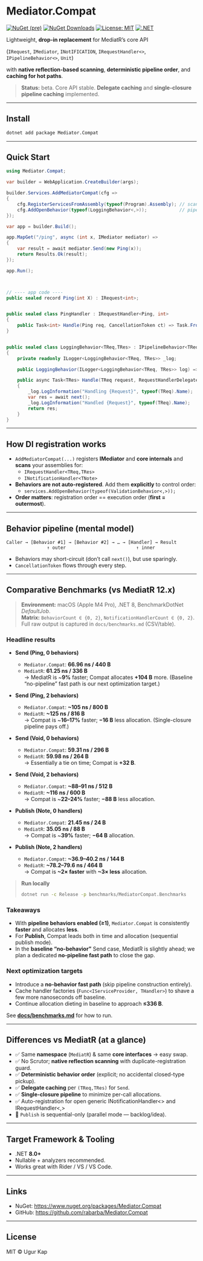 # Mediator.Compat

[![NuGet (pre)](https://img.shields.io/nuget/vpre/Mediator.Compat.svg?logo=nuget)](https://www.nuget.org/packages/Mediator.Compat)
[![NuGet Downloads](https://img.shields.io/nuget/dt/Mediator.Compat.svg?logo=nuget)](https://www.nuget.org/packages/Mediator.Compat)
[![License: MIT](https://img.shields.io/badge/License-MIT-blue.svg)](LICENSE)
[![.NET](https://img.shields.io/badge/.NET-8.0%2B-512BD4?logo=.net)](#target-framework--tooling)

Lightweight, **drop-in replacement** for MediatR’s core API  

(`IRequest`, `IMediator`, `INotIFICATION`, `IRequestHandler<>`, `IPipelineBehavior<>`, `Unit`)  

with **native reflection-based scanning**, **deterministic pipeline order**, and **caching for hot paths**.

> **Status:** beta. Core API stable. **Delegate caching** and **single-closure pipeline caching** implemented.

---

## Install

```bash
dotnet add package Mediator.Compat
```
---

## Quick Start

```csharp
using Mediator.Compat;

var builder = WebApplication.CreateBuilder(args);

builder.Services.AddMediatorCompat(cfg =>
{
    cfg.RegisterServicesFromAssembly(typeof(Program).Assembly); // scan handlers/notifications
    cfg.AddOpenBehavior(typeof(LoggingBehavior<,>));            // pipeline (outer → inner)
});

var app = builder.Build();

app.MapGet("/ping", async (int x, IMediator mediator) =>
{
    var result = await mediator.Send(new Ping(x));
    return Results.Ok(result);
});

app.Run();



// ---- app code ----
public sealed record Ping(int X) : IRequest<int>;


public sealed class PingHandler : IRequestHandler<Ping, int>
{
    public Task<int> Handle(Ping req, CancellationToken ct) => Task.FromResult(req.X + 1);
}


public sealed class LoggingBehavior<TReq,TRes> : IPipelineBehavior<TReq,TRes> where TReq : IRequest<TRes>
{
    private readonly ILogger<LoggingBehavior<TReq, TRes>> _log;

    public LoggingBehavior(ILogger<LoggingBehavior<TReq, TRes>> log) => _log = log;

    public async Task<TRes> Handle(TReq request, RequestHandlerDelegate<TRes> next, CancellationToken ct)
    {
        _log.LogInformation("Handling {Request}", typeof(TReq).Name);
        var res = await next();
        _log.LogInformation("Handled {Request}", typeof(TReq).Name);
        return res;
    }
}
```

---

## How DI registration works

- `AddMediatorCompat(...)` registers **IMediator** and **core internals** and **scans** your assemblies for:
  - `IRequestHandler<TReq,TRes>`
  - `INotificationHandler<TNote>`
- **Behaviors are not auto-registered**. Add them **explicitly** to control order:
  - `services.AddOpenBehavior(typeof(ValidationBehavior<,>));`
- **Order matters**: registration order == execution order (**first = outermost**).

---

## Behavior pipeline (mental model)

```
Caller → [Behavior #1] → [Behavior #2] → … → [Handler] → Result
               ↑ outer                          ↑ inner
```

- Behaviors may short-circuit (don’t call `next()`), but use sparingly.
- `CancellationToken` flows through every step.

---

## Comparative Benchmarks (vs MediatR 12.x)

> **Environment:** macOS (Apple M4 Pro), .NET 8, BenchmarkDotNet *DefaultJob*.  
> **Matrix:** `BehaviorCount ∈ {0, 2}`, `NotificationHandlerCount ∈ {0, 2}`.  
> Full raw output is captured in `docs/benchmarks.md` (CSV/table).

### Headline results

- **Send (Ping, 0 behaviors)**  
  - `Mediator.Compat`: **66.96 ns / 440 B**  
  - `MediatR`: **61.25 ns / 336 B**  
  → MediatR is ~**9%** faster; Compat allocates **+104 B** more. (Baseline “no-pipeline” fast path is our next optimization target.)

- **Send (Ping, 2 behaviors)**  
  - `Mediator.Compat`: **~105 ns / 800 B**  
  - `MediatR`: **~125 ns / 816 B**  
  → Compat is ~**16–17%** faster; **−16 B** less allocation. (Single-closure pipeline pays off.)

- **Send (Void, 0 behaviors)**  
  - `Mediator.Compat`: **59.31 ns / 296 B**  
  - `MediatR`: **59.98 ns / 264 B**  
  → Essentially a tie on time; Compat is **+32 B**.

- **Send (Void, 2 behaviors)**  
  - `Mediator.Compat`: **~88–91 ns / 512 B**  
  - `MediatR`: **~116 ns / 600 B**  
  → Compat is ~**22–24%** faster; **−88 B** less allocation.

- **Publish (Note, 0 handlers)**  
  - `Mediator.Compat`: **21.45 ns / 24 B**  
  - `MediatR`: **35.05 ns / 88 B**  
  → Compat is ~**39%** faster; **−64 B** allocation.

- **Publish (Note, 2 handlers)**  
  - `Mediator.Compat`: **~36.9–40.2 ns / 144 B**  
  - `MediatR`: **~78.2–79.6 ns / 464 B**  
  → Compat is **~2× faster** with **~3× less** allocation.

> **Run locally**
>
> ```bash
> dotnet run -c Release -p benchmarks/MediatorCompat.Benchmarks
> ```

### Takeaways

- With **pipeline behaviors enabled (≥1)**, `Mediator.Compat` is consistently **faster** and allocates **less**.  
- For **Publish**, Compat leads both in time and allocation (sequential publish mode).  
- In the **baseline “no-behavior”** Send case, MediatR is slightly ahead; we plan a dedicated **no-pipeline fast path** to close the gap.

### Next optimization targets

- Introduce a **no-behavior fast path** (skip pipeline construction entirely).  
- Cache handler factories (`Func<IServiceProvider, THandler>`) to shave a few more nanoseconds off baseline.  
- Continue allocation dieting in baseline to approach **≤336 B**.

See **[docs/benchmarks.md](docs/benchmarks.md)** for how to run.

---

## Differences vs MediatR (at a glance)

- ✅ Same **namespace** (`MediatR`) & same **core interfaces** → easy swap.
- ✅ No Scrutor; **native reflection scanning** with duplicate-registration guard.
- ✅ **Deterministic behavior order** (explicit; no accidental closed-type pickup).
- ✅ **Delegate caching** per `(TReq,TRes)` for `Send`.
- ✅ **Single-closure pipeline** to minimize per-call allocations.
- ✅ Auto-registration for open generic INotificationHandler<> and IRequestHandler<,>
- 🚧 `Publish` is sequential-only (parallel mode — backlog/idea).

---

## Target Framework & Tooling

- .NET **8.0+**
- Nullable + analyzers recommended.
- Works great with Rider / VS / VS Code.

---

## Links

- NuGet: https://www.nuget.org/packages/Mediator.Compat  
- GitHub: https://github.com/rabarba/Mediator.Compat

---

## License

MIT © Ugur Kap
